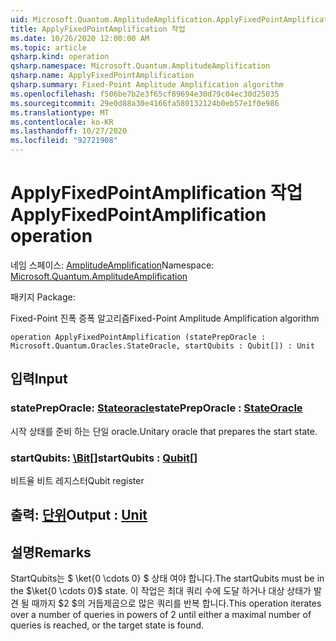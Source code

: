 ```yaml
---
uid: Microsoft.Quantum.AmplitudeAmplification.ApplyFixedPointAmplification
title: ApplyFixedPointAmplification 작업
ms.date: 10/26/2020 12:00:00 AM
ms.topic: article
qsharp.kind: operation
qsharp.namespace: Microsoft.Quantum.AmplitudeAmplification
qsharp.name: ApplyFixedPointAmplification
qsharp.summary: Fixed-Point Amplitude Amplification algorithm
ms.openlocfilehash: f506be7b2e3f65cf89694e30d79c04ec30d25035
ms.sourcegitcommit: 29e0d88a30e4166fa580132124b0eb57e1f0e986
ms.translationtype: MT
ms.contentlocale: ko-KR
ms.lasthandoff: 10/27/2020
ms.locfileid: "92721908"
---
```

# <a name="applyfixedpointamplification-operation"></a><span data-ttu-id="409ee-102">ApplyFixedPointAmplification 작업</span><span class="sxs-lookup"><span data-stu-id="409ee-102">ApplyFixedPointAmplification operation</span></span>

<span data-ttu-id="409ee-103">네임 스페이스: [AmplitudeAmplification](xref:Microsoft.Quantum.AmplitudeAmplification)</span><span class="sxs-lookup"><span data-stu-id="409ee-103">Namespace: [Microsoft.Quantum.AmplitudeAmplification](xref:Microsoft.Quantum.AmplitudeAmplification)</span></span>

<span data-ttu-id="409ee-104">패키지 [](https://nuget.org/packages/)</span><span class="sxs-lookup"><span data-stu-id="409ee-104">Package: [](https://nuget.org/packages/)</span></span>


<span data-ttu-id="409ee-105">Fixed-Point 진폭 증폭 알고리즘</span><span class="sxs-lookup"><span data-stu-id="409ee-105">Fixed-Point Amplitude Amplification algorithm</span></span>

```qsharp
operation ApplyFixedPointAmplification (statePrepOracle : Microsoft.Quantum.Oracles.StateOracle, startQubits : Qubit[]) : Unit
```


## <a name="input"></a><span data-ttu-id="409ee-106">입력</span><span class="sxs-lookup"><span data-stu-id="409ee-106">Input</span></span>

### <a name="statepreporacle--stateoracle"></a><span data-ttu-id="409ee-107">statePrepOracle: [Stateoracle](xref:Microsoft.Quantum.Oracles.StateOracle)</span><span class="sxs-lookup"><span data-stu-id="409ee-107">statePrepOracle : [StateOracle](xref:Microsoft.Quantum.Oracles.StateOracle)</span></span>

<span data-ttu-id="409ee-108">시작 상태를 준비 하는 단일 oracle.</span><span class="sxs-lookup"><span data-stu-id="409ee-108">Unitary oracle that prepares the start state.</span></span>


### <a name="startqubits--qubit"></a><span data-ttu-id="409ee-109">startQubits: [\Bit](xref:microsoft.quantum.lang-ref.qubit)[]</span><span class="sxs-lookup"><span data-stu-id="409ee-109">startQubits : [Qubit](xref:microsoft.quantum.lang-ref.qubit)[]</span></span>

<span data-ttu-id="409ee-110">비트율 비트 레지스터</span><span class="sxs-lookup"><span data-stu-id="409ee-110">Qubit register</span></span>



## <a name="output--unit"></a><span data-ttu-id="409ee-111">출력: [단위](xref:microsoft.quantum.lang-ref.unit)</span><span class="sxs-lookup"><span data-stu-id="409ee-111">Output : [Unit](xref:microsoft.quantum.lang-ref.unit)</span></span>



## <a name="remarks"></a><span data-ttu-id="409ee-112">설명</span><span class="sxs-lookup"><span data-stu-id="409ee-112">Remarks</span></span>

<span data-ttu-id="409ee-113">StartQubits는 $ \ket{0 \cdots 0} $ 상태 여야 합니다.</span><span class="sxs-lookup"><span data-stu-id="409ee-113">The startQubits must be in the $\ket{0 \cdots 0}$ state.</span></span> <span data-ttu-id="409ee-114">이 작업은 최대 쿼리 수에 도달 하거나 대상 상태가 발견 될 때까지 $2 $의 거듭제곱으로 많은 쿼리를 반복 합니다.</span><span class="sxs-lookup"><span data-stu-id="409ee-114">This operation iterates over a number of queries in powers of $2$ until either a maximal number of queries is reached, or the target state is found.</span></span>